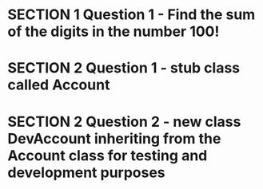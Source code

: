 # SECTION 1 Question 1 - Find the sum of the digits in the number 100!

# SECTION 2 Question 1 - stub class called Account

# SECTION 2 Question 2 - new class DevAccount inheriting from the Account class for testing and development purposes
